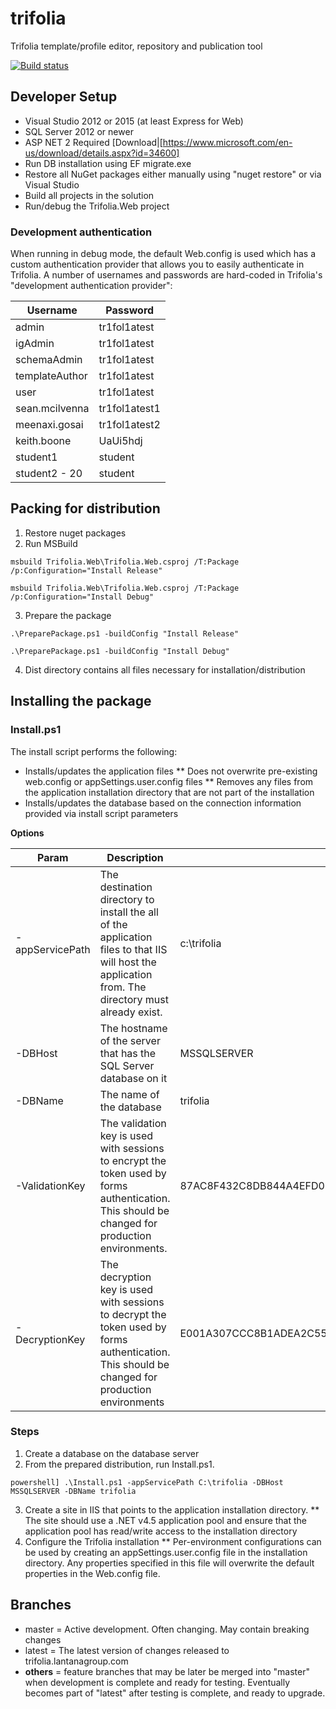# trifolia
Trifolia template/profile editor, repository and publication tool

[![Build status](https://ci.appveyor.com/api/projects/status/ch1e3gsaip09w2f2?svg=true)](https://ci.appveyor.com/project/seanmcilvenna/trifolia)

## Developer Setup

- Visual Studio 2012 or 2015 (at least Express for Web)
- SQL Server 2012 or newer
- ASP NET 2 Required [Download|[https://www.microsoft.com/en-us/download/details.aspx?id=34600]
- Run DB installation using EF migrate.exe
- Restore all NuGet packages either manually using "nuget restore" or via Visual Studio
- Build all projects in the solution
- Run/debug the Trifolia.Web project

### Development authentication

When running in debug mode, the default Web.config is used which has a custom authentication provider that allows you to easily authenticate in Trifolia. A number of usernames and passwords are hard-coded in Trifolia's "development authentication provider":

| Username | Password |
| -------- | -------- |
| admin | tr1fol1atest |
| igAdmin | tr1fol1atest |
| schemaAdmin | tr1fol1atest |
| templateAuthor | tr1fol1atest |
| user | tr1fol1atest |
| sean.mcilvenna | tr1fol1atest1 |
| meenaxi.gosai | tr1fol1atest2 |
| keith.boone | UaUi5hdj |
| student1 | student |
| student2 - 20 | student |

## Packing for distribution
1. Restore nuget packages
2. Run MSBuild
```
msbuild Trifolia.Web\Trifolia.Web.csproj /T:Package /p:Configuration="Install Release"
```
```
msbuild Trifolia.Web\Trifolia.Web.csproj /T:Package /p:Configuration="Install Debug"
```
3. Prepare the package
```
.\PreparePackage.ps1 -buildConfig "Install Release"
```
```
.\PreparePackage.ps1 -buildConfig "Install Debug"
```
4. Dist directory contains all files necessary for installation/distribution

## Installing the package

### Install.ps1
The install script performs the following:
* Installs/updates the application files
** Does not overwrite pre-existing web.config or appSettings.user.config files
** Removes any files from the application installation directory that are not part of the installation
* Installs/updates the database based on the connection information provided via install script parameters

**Options**

| Param | Description | Default |
| ----- | ----------- | ------- |
| -appServicePath | The destination directory to install the all of the application files to that IIS will host the application from. The directory must already exist. | c:\trifolia |
| -DBHost | The hostname of the server that has the SQL Server database on it | MSSQLSERVER |
| -DBName | The name of the database | trifolia |
| -ValidationKey | The validation key is used with sessions to encrypt the token used by forms authentication. This should be changed for production environments. | 87AC8F432C8DB844A4EFD024301AC1AB5808BEE9D1870689B63794D33EE3B55CDB315BB480721A107187561F388C6BEF5B623BF31E2E725FC3F3F71A32BA5DFC |
| -DecryptionKey | The decryption key is used with sessions to decrypt the token used by forms authentication. This should be changed for production environments | E001A307CCC8B1ADEA2C55B1246CDCFE8579576997FF92E7 |

### Steps
1. Create a database on the database server
2. From the prepared distribution, run Install.ps1.
```
powershell] .\Install.ps1 -appServicePath C:\trifolia -DBHost MSSQLSERVER -DBName trifolia
```
3. Create a site in IIS that points to the application installation directory.
** The site should use a .NET v4.5 application pool and ensure that the application pool has read/write access to the installation directory
4. Configure the Trifolia installation
** Per-environment configurations can be used by creating an appSettings.user.config file in the installation directory. Any properties specified in this file will overwrite the default properties in the Web.config file.

## Branches
* master = Active development. Often changing. May contain breaking changes
* latest = The latest version of changes released to trifolia.lantanagroup.com
* **others** = feature branches that may be later be merged into "master" when development is complete and ready for testing. Eventually becomes part of "latest" after testing is complete, and ready to upgrade.
